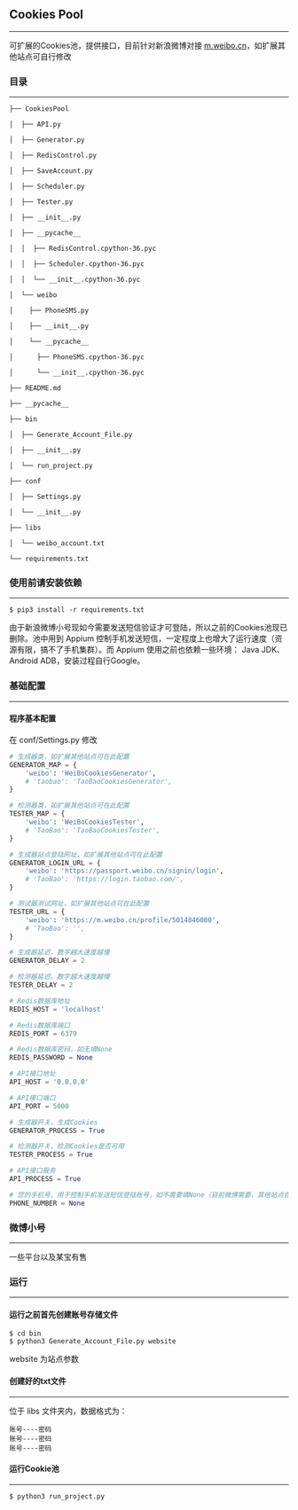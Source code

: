 ## Cookies Pool

------

可扩展的Cookies池，提供接口，目前针对新浪微博对接 [m.weibo.cn](m.weibo.cn)，如扩展其他站点可自行修改

### 目录

------

```
├── CookiesPool

│  ├── API.py

│  ├── Generator.py

│  ├── RedisControl.py

│  ├── SaveAccount.py

│  ├── Scheduler.py

│  ├── Tester.py

│  ├── __init__.py

│  ├── __pycache__

│  │  ├── RedisControl.cpython-36.pyc

│  │  ├── Scheduler.cpython-36.pyc

│  │  └── __init__.cpython-36.pyc

│  └── weibo

│    ├── PhoneSMS.py

│    ├── __init__.py

│    └── __pycache__

│      ├── PhoneSMS.cpython-36.pyc

│      └── __init__.cpython-36.pyc

├── README.md

├── __pycache__

├── bin

│  ├── Generate_Account_File.py

│  ├── __init__.py

│  └── run_project.py

├── conf

│  ├── Settings.py

│  └── __init__.py

├── libs

│  └── weibo_account.txt

└── requirements.txt
```



### 使用前请安装依赖

------

```shell
$ pip3 install -r requirements.txt
```

由于新浪微博小号现如今需要发送短信验证才可登陆，所以之前的Cookies池现已删除。池中用到 Appium 控制手机发送短信，一定程度上也增大了运行速度（资源有限，搞不了手机集群）。而 Appium 使用之前也依赖一些环境： Java JDK、Android ADB，安装过程自行Google。



### 基础配置

------

#### 程序基本配置

在 conf/Settings.py 修改

```python
# 生成器类，如扩展其他站点可在此配置
GENERATOR_MAP = {
    'weibo': 'WeiBoCookiesGenerator',
    # 'taobao': 'TaoBaoCookiesGenerator',
}

# 检测器类，如扩展其他站点可在此配置
TESTER_MAP = {
    'weibo': 'WeiBoCookiesTester',
    # 'TaoBao': 'TaoBaoCookiesTester',
}

# 生成器站点登陆网址，如扩展其他站点可在此配置
GENERATOR_LOGIN_URL = {
    'weibo': 'https://passport.weibo.cn/signin/login',
    # 'TaoBao': 'https://login.taobao.com/',
}

# 测试器测试网址，如扩展其他站点可在此配置
TESTER_URL = {
    'weibo': 'https://m.weibo.cn/profile/5014846080',
    # 'TaoBao': '',
}

# 生成器延迟，数字越大速度越慢
GENERATOR_DELAY = 2

# 检测器延迟，数字越大速度越慢
TESTER_DELAY = 2

# Redis数据库地址
REDIS_HOST = 'localhost'

# Redis数据库端口
REDIS_PORT = 6379

# Redis数据库密码，如无填None
REDIS_PASSWORD = None

# API接口地址
API_HOST = '0.0.0.0'

# API接口端口
API_PORT = 5000

# 生成器开关，生成Cookies
GENERATOR_PROCESS = True

# 检测器开关，检测Cookies是否可用
TESTER_PROCESS = True

# API接口服务
API_PROCESS = True

# 您的手机号，用于控制手机发送短信登陆账号，如不需要填None（目前微博需要，其他站点自行斟酌）
PHONE_NUMBER = None
```



### 微博小号

------

一些平台以及某宝有售



### 运行

------

#### 运行之前首先创建账号存储文件

```shell
$ cd bin
$ python3 Generate_Account_File.py website
```

website 为站点参数



#### 创建好的txt文件

------

位于 libs 文件夹内，数据格式为：

```
账号----密码
账号----密码
账号----密码
```



#### 运行Cookie池

------

```shell
$ python3 run_project.py
```

